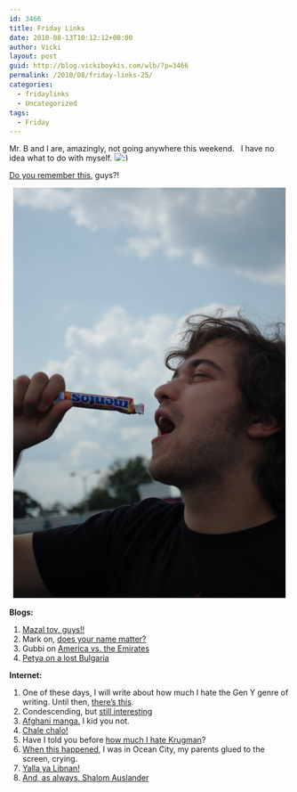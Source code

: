 ```yaml
---
id: 3466
title: Friday Links
date: 2010-08-13T10:12:12+00:00
author: Vicki
layout: post
guid: http://blog.vickiboykis.com/wlb/?p=3466
permalink: /2010/08/friday-links-25/
categories:
  - fridaylinks
  - Uncategorized
tags:
  - Friday
---
```

Mr. B and I are, amazingly, not going anywhere this weekend.   I have no idea what to do with myself. <img src="http://blog.vickiboykis.com/wlb/wp-includes/images/smilies/simple-smile.png" alt=":)" class="wp-smiley" style="height: 1em; max-height: 1em;" />

<p style="text-align: left;">
  <a href="http://www.youtube.com/watch?v=u4hlzRNu3uE">Do you remember this</a>, guys?!
</p>

<p style="text-align: center;">
  <a href="https://raw.githubusercontent.com/veekaybee/wlb/gh-pages/assets/images/2010/08/DSC_0659.jpg"><img class="aligncenter size-full wp-image-3467" title="DSC_0659" src="https://raw.githubusercontent.com/veekaybee/wlb/gh-pages/assets/images/2010/08/DSC_0659.jpg" alt="" width="490" height="737" /></a>
</p>

**Blogs:**

  1. [Mazal tov, guys!!](http://www.rubinary.com/2010/08/09/aarons-birth/)
  2. Mark on, [does your name matter?](http://meh2meh.wordpress.com/2010/08/10/my-name-your-name-does-it-matter/)
  3. Gubbi on [America vs. the Emirates](http://gubbiofarabia.tumblr.com/post/942191444/girls-just-like-me)
  4. [Petya on a lost Bulgaria](http://www.howtomarryabulgarian.com/2010/08/lost-bulgaria.html)

**Internet:**

  1. One of these days, I will write about how much I hate the Gen Y genre of writing. Until then, [there&#8217;s this](http://blogs.hbr.org/hbr/mcafee/2010/07/millennials-wont-change-work-w.html).
  2. Condescending, but [still interesting](http://www.tabletmag.com/life-and-religion/41911/the-suburb-not-taken/?utm_source=Tablet+Magazine+List&utm_campaign=1e8dfedee9-8_9_2010&utm_medium=email)
  3. [Afghani manga.](http://sites.google.com/site/rubbersoul1967/afghan-tan) I kid you not.
  4. [Chale chalo!](http://www.bbc.co.uk/news/business-10883413)
  5. Have I told you before [how much I hate Krugman](http://www.americanthinker.com/2010/08/paul_krugman_gives_up_1.html)?
  6. [When this happened](http://www.robertamsterdam.com/2010/08/grigory_pasko_ten_years_after_the_kursk.htm), I was in Ocean City, my parents glued to the screen, crying.
  7. [Yalla ya Libnan!](http://latimesblogs.latimes.com/babylonbeyond/2010/08/lebanon-antisexist-song.html?utm_source=feedburner&utm_medium=feed&utm_campaign=Feed%3A+BabylonBeyond+%28Babylon+%26+Beyond+Blog%29)
  8. [And, as always, Shalom Auslander](http://www.tabletmag.com/life-and-religion/41667/up-in-smoke/?utm_source=rss&utm_medium=rss&utm_campaign=up-in-smoke)